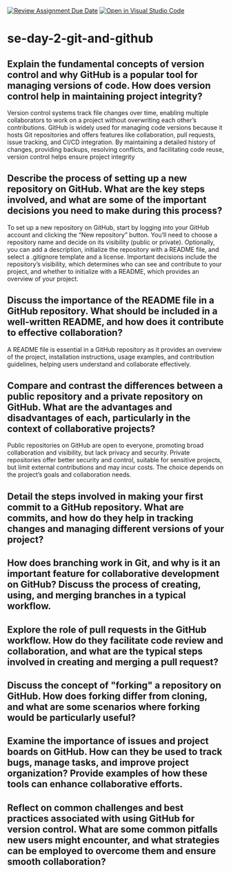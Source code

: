 [![Review Assignment Due Date](https://classroom.github.com/assets/deadline-readme-button-22041afd0340ce965d47ae6ef1cefeee28c7c493a6346c4f15d667ab976d596c.svg)](https://classroom.github.com/a/8wgCKhpZ)
[![Open in Visual Studio Code](https://classroom.github.com/assets/open-in-vscode-2e0aaae1b6195c2367325f4f02e2d04e9abb55f0b24a779b69b11b9e10269abc.svg)](https://classroom.github.com/online_ide?assignment_repo_id=15730307&assignment_repo_type=AssignmentRepo)
# se-day-2-git-and-github
## Explain the fundamental concepts of version control and why GitHub is a popular tool for managing versions of code. How does version control help in maintaining project integrity?

Version control systems track file changes over time, enabling multiple collaborators to work on a project without overwriting each other’s contributions. 
GitHub is widely used for managing code versions because it hosts Git repositories and offers features like collaboration, pull requests, issue tracking, 
and CI/CD integration. By maintaining a detailed history of changes, providing backups, resolving conflicts, and facilitating code reuse, version control 
helps ensure project integrity

## Describe the process of setting up a new repository on GitHub. What are the key steps involved, and what are some of the important decisions you need to make during this process?

To set up a new repository on GitHub, start by logging into your GitHub account and clicking the “New repository” button. You’ll need to choose 
a repository name and decide on its visibility (public or private). Optionally, you can add a description, initialize the repository with a 
README file, and select a .gitignore template and a license. Important decisions include the repository’s visibility, which determines who can see 
and contribute to your project, and whether to initialize with a README, which provides an overview of your project.

## Discuss the importance of the README file in a GitHub repository. What should be included in a well-written README, and how does it contribute to effective collaboration?

A README file is essential in a GitHub repository as it provides an overview of the project, installation instructions, usage examples, 
and contribution guidelines, helping users understand and collaborate effectively.

## Compare and contrast the differences between a public repository and a private repository on GitHub. What are the advantages and disadvantages of each, particularly in the context of collaborative projects?

Public repositories on GitHub are open to everyone, promoting broad collaboration and visibility, but lack privacy and security. Private repositories offer better security and control, suitable for sensitive projects, but limit external contributions and may incur costs. The choice depends on the project’s goals and collaboration needs.

## Detail the steps involved in making your first commit to a GitHub repository. What are commits, and how do they help in tracking changes and managing different versions of your project?

## How does branching work in Git, and why is it an important feature for collaborative development on GitHub? Discuss the process of creating, using, and merging branches in a typical workflow.

## Explore the role of pull requests in the GitHub workflow. How do they facilitate code review and collaboration, and what are the typical steps involved in creating and merging a pull request?

## Discuss the concept of "forking" a repository on GitHub. How does forking differ from cloning, and what are some scenarios where forking would be particularly useful?

## Examine the importance of issues and project boards on GitHub. How can they be used to track bugs, manage tasks, and improve project organization? Provide examples of how these tools can enhance collaborative efforts.

## Reflect on common challenges and best practices associated with using GitHub for version control. What are some common pitfalls new users might encounter, and what strategies can be employed to overcome them and ensure smooth collaboration?
